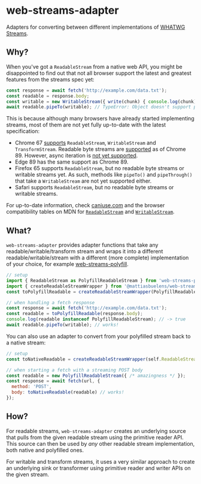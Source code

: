 # web-streams-adapter
Adapters for converting between different implementations of [WHATWG Streams][spec].

## Why?
When you've got a `ReadableStream` from a native web API, you might be disappointed to find out
that not all browser support the latest and greatest features from the streams spec yet:
```js
const response = await fetch('http://example.com/data.txt');
const readable = response.body;
const writable = new WritableStream({ write(chunk) { console.log(chunk) } });
await readable.pipeTo(writable); // TypeError: Object doesn't support property or method 'pipeTo'
```

This is because although many browsers have already started implementing streams,
most of them are not yet fully up-to-date with the latest specification:
* Chrome 67 [supports][ts-chrome-status] `ReadableStream`, `WritableStream` and `TransformStream`.
  Readable byte streams are [supported][byte-stream-chrome-status] as of Chrome 89.
  However, async iteration is [not yet supported][async-iterator-crbug].
* Edge 89 has the same support as Chrome 89.
* Firefox 65 supports `ReadableStream`, but no readable byte streams or writable streams yet.
  As such, methods like `pipeTo()` and `pipeThrough()` that take a `WritableStream` are not yet supported either.
* Safari supports `ReadableStream`, but no readable byte streams or writable streams.

For up-to-date information, check [caniuse.com][caniuse]
and the browser compatibility tables on MDN for [`ReadableStream`][rs-compat] and [`WritableStream`][ws-compat].

## What?
`web-streams-adapter` provides adapter functions that take any readable/writable/transform stream
and wraps it into a different readable/writable/stream with a different (more complete) implementation of your choice,
for example [web-streams-polyfill].
```js
// setup
import { ReadableStream as PolyfillReadableStream } from 'web-streams-polyfill';
import { createReadableStreamWrapper } from '@mattiasbuelens/web-streams-adapter';
const toPolyfillReadable = createReadableStreamWrapper(PolyfillReadableStream);

// when handling a fetch response
const response = await fetch('http://example.com/data.txt');
const readable = toPolyfillReadable(response.body);
console.log(readable instanceof PolyfillReadableStream); // -> true
await readable.pipeTo(writable); // works!
```

You can also use an adapter to convert from your polyfilled stream back to a native stream:
```js
// setup
const toNativeReadable = createReadableStreamWrapper(self.ReadableStream);

// when starting a fetch with a streaming POST body
const readable = new PolyfillReadableStream({ /* amazingness */ });
const response = await fetch(url, {
  method: 'POST',
  body: toNativeReadable(readable) // works!
});
```

## How?
For readable streams, `web-streams-adapter` creates an underlying source that pulls from the given readable stream
using the primitive reader API. This source can then be used by *any* other readable stream implementation,
both native and polyfilled ones.

For writable and transform streams, it uses a very similar approach to create an underlying sink or transformer
using primitive reader and writer APIs on the given stream.

[spec]: https://streams.spec.whatwg.org/
[ts-chrome-status]: https://www.chromestatus.com/feature/5466425791610880
[byte-stream-chrome-status]: https://chromestatus.com/feature/4535319661641728
[async-iterator-crbug]: https://crbug.com/929585
[caniuse]: https://www.caniuse.com/#feat=streams
[rs-compat]: https://developer.mozilla.org/en-US/docs/Web/API/ReadableStream#Browser_Compatibility
[ws-compat]: https://developer.mozilla.org/en-US/docs/Web/API/WritableStream#Browser_Compatibility
[web-streams-polyfill]: https://github.com/MattiasBuelens/web-streams-polyfill
